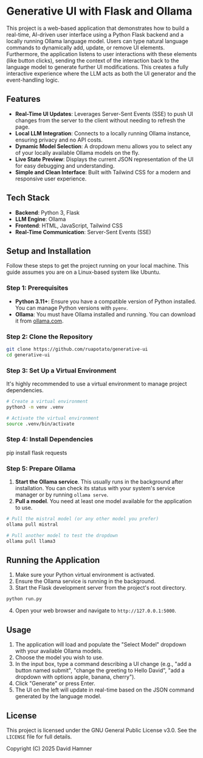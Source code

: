 # Generative UI with Flask and Ollama

This project is a web-based application that demonstrates how to build a real-time, AI-driven user interface using a Python Flask backend and a locally running Ollama language model. Users can type natural language commands to dynamically add, update, or remove UI elements. Furthermore, the application listens to user interactions with these elements (like button clicks), sending the context of the interaction back to the language model to generate further UI modifications. This creates a fully interactive experience where the LLM acts as both the UI generator and the event-handling logic.

## Features

* **Real-Time UI Updates**: Leverages Server-Sent Events (SSE) to push UI changes from the server to the client without needing to refresh the page.
* **Local LLM Integration**: Connects to a locally running Ollama instance, ensuring privacy and no API costs.
* **Dynamic Model Selection**: A dropdown menu allows you to select any of your locally available Ollama models on the fly.
* **Live State Preview**: Displays the current JSON representation of the UI for easy debugging and understanding.
* **Simple and Clean Interface**: Built with Tailwind CSS for a modern and responsive user experience.

## Tech Stack

* **Backend**: Python 3, Flask
* **LLM Engine**: Ollama
* **Frontend**: HTML, JavaScript, Tailwind CSS
* **Real-Time Communication**: Server-Sent Events (SSE)

## Setup and Installation

Follow these steps to get the project running on your local machine. This guide assumes you are on a Linux-based system like Ubuntu.

### Step 1: Prerequisites

* **Python 3.11+**: Ensure you have a compatible version of Python installed. You can manage Python versions with `pyenv`.
* **Ollama**: You must have Ollama installed and running. You can download it from [ollama.com](https://ollama.com).

### Step 2: Clone the Repository

```bash
git clone https://github.com/ruapotato/generative-ui
cd generative-ui
```

### Step 3: Set Up a Virtual Environment

It's highly recommended to use a virtual environment to manage project dependencies.

```bash
# Create a virtual environment
python3 -m venv .venv

# Activate the virtual environment
source .venv/bin/activate
```

### Step 4: Install Dependencies
pip install flask requests

### Step 5: Prepare Ollama

1. **Start the Ollama service**. This usually runs in the background after installation. You can check its status with your system's service manager or by running `ollama serve`.
2. **Pull a model**. You need at least one model available for the application to use.

```bash
# Pull the mistral model (or any other model you prefer)
ollama pull mistral

# Pull another model to test the dropdown
ollama pull llama3
```

## Running the Application

1. Make sure your Python virtual environment is activated.
2. Ensure the Ollama service is running in the background.
3. Start the Flask development server from the project's root directory.

```bash
python run.py
```

4. Open your web browser and navigate to `http://127.0.0.1:5000`.

## Usage

1. The application will load and populate the "Select Model" dropdown with your available Ollama models.
2. Choose the model you wish to use.
3. In the input box, type a command describing a UI change (e.g., "add a button named submit", "change the greeting to Hello David", "add a dropdown with options apple, banana, cherry").
4. Click "Generate" or press Enter.
5. The UI on the left will update in real-time based on the JSON command generated by the language model.

## License

This project is licensed under the GNU General Public License v3.0. See the `LICENSE` file for full details.

Copyright (C) 2025 David Hamner
